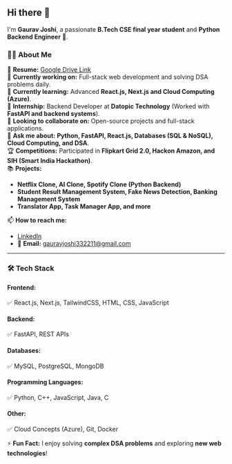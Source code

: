 ## Hi there 👋  

I'm **Gaurav Joshi**, a passionate **B.Tech CSE final year student** and **Python Backend Engineer** 🚀.  

### 👨‍💻 About Me  
📄 **Resume:** [Google Drive Link](https://drive.google.com/file/d/13xdNx9kn_jT7aMw_2WQQdr8h2otDy59a/view?usp=sharing)  
🔭 **Currently working on:** Full-stack web development and solving DSA problems daily.  
🌱 **Currently learning:** Advanced **React.js, Next.js and Cloud Computing (Azure)**.  
💼 **Internship:** Backend Developer at **Datopic Technology** (Worked with **FastAPI and backend systems**).  
🎯 **Looking to collaborate on:** Open-source projects and full-stack applications.  
💬 **Ask me about:** **Python, FastAPI, React.js, Databases (SQL & NoSQL), Cloud Computing, and DSA**.  
🏆 **Competitions:** Participated in **Flipkart Grid 2.0, Hackon Amazon, and SIH (Smart India Hackathon)**.  
📚 **Projects:**  
- **Netflix Clone, AI Clone, Spotify Clone (Python Backend)**  
- **Student Result Management System, Fake News Detection, Banking Management System**  
- **Translator App, Task Manager App, and more**  

📫 **How to reach me:**  
- [LinkedIn](https://www.linkedin.com/in/gaurav-joshi-b90303248/)  
- 📧 **Email:** gauravjoshi332211@gmail.com  

---

### 🛠️ Tech Stack  

#### **Frontend:**  
✅ React.js, Next.js, TailwindCSS, HTML, CSS, JavaScript  

#### **Backend:**  
✅ FastAPI, REST APIs  

#### **Databases:**  
✅ MySQL, PostgreSQL, MongoDB  

#### **Programming Languages:**  
✅ Python, C++, JavaScript, Java, C  

#### **Other:**  
✅  Cloud Concepts (Azure), Git, Docker  

⚡ **Fun Fact:** I enjoy solving **complex DSA problems** and exploring **new web technologies**!  
